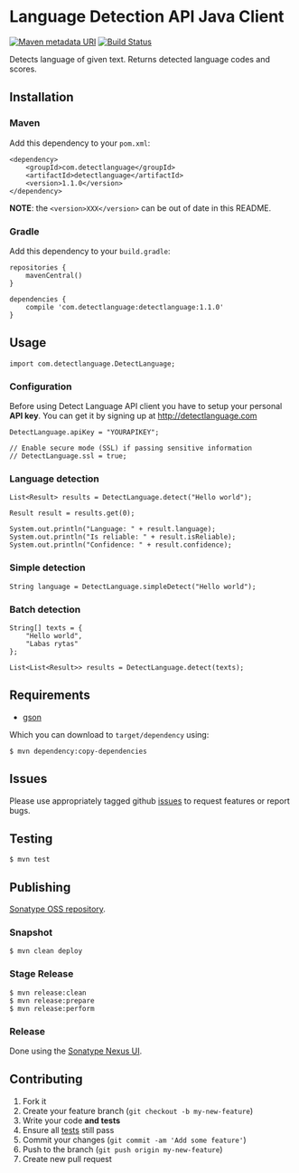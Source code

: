 # Language Detection API Java Client

[![Maven metadata URI](https://img.shields.io/maven-metadata/v/http/central.maven.org/maven2/com/detectlanguage/detectlanguage/maven-metadata.xml.svg)](https://mvnrepository.com/artifact/com.detectlanguage/detectlanguage)
[![Build Status](https://secure.travis-ci.org/detectlanguage/detectlanguage-java.svg)](http://travis-ci.org/detectlanguage/detectlanguage-java)

Detects language of given text. Returns detected language codes and scores.


## Installation

### Maven

Add this dependency to your `pom.xml`:

    <dependency>
	    <groupId>com.detectlanguage</groupId>
	    <artifactId>detectlanguage</artifactId>
	    <version>1.1.0</version>
    </dependency>

**NOTE**: the `<version>XXX</version>` can be out of date in this README.

### Gradle

Add this dependency to your `build.gradle`:

	repositories {
		mavenCentral()
	}

	dependencies {
		compile 'com.detectlanguage:detectlanguage:1.1.0'
	}

## Usage

	import com.detectlanguage.DetectLanguage;

### Configuration

Before using Detect Language API client you have to setup your personal **API key**. You can get it by signing up at http://detectlanguage.com

    DetectLanguage.apiKey = "YOURAPIKEY";

    // Enable secure mode (SSL) if passing sensitive information
    // DetectLanguage.ssl = true;

### Language detection

    List<Result> results = DetectLanguage.detect("Hello world");

    Result result = results.get(0);

    System.out.println("Language: " + result.language);
    System.out.println("Is reliable: " + result.isReliable);
    System.out.println("Confidence: " + result.confidence);

### Simple detection

    String language = DetectLanguage.simpleDetect("Hello world");

### Batch detection

    String[] texts = {
    	"Hello world",
    	"Labas rytas"
    };

    List<List<Result>> results = DetectLanguage.detect(texts);

## Requirements

- [gson](http://code.google.com/p/google-gson/)

Which you can download to `target/dependency` using:

    $ mvn dependency:copy-dependencies

## Issues

Please use appropriately tagged github [issues](https://github.com/detectlanguage/detectlanguage-java/issues) to request features or report bugs.

## Testing

    $ mvn test

## Publishing

[Sonatype OSS repository](https://docs.sonatype.org/display/Repository/Sonatype+OSS+Maven+Repository+Usage+Guide).

### Snapshot

    $ mvn clean deploy

### Stage Release

    $ mvn release:clean
    $ mvn release:prepare
    $ mvn release:perform

### Release

Done using the [Sonatype Nexus UI](https://oss.sonatype.org/).

## Contributing

1. Fork it
2. Create your feature branch (`git checkout -b my-new-feature`)
3. Write your code **and tests**
4. Ensure all [tests](#testing) still pass
5. Commit your changes (`git commit -am 'Add some feature'`)
6. Push to the branch (`git push origin my-new-feature`)
7. Create new pull request
